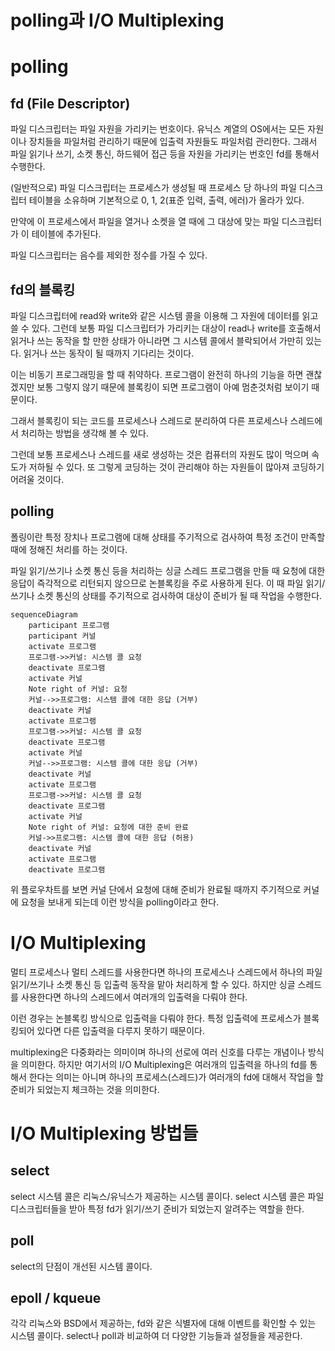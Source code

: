 # polling과 I/O Multiplexing
# polling

## fd (File Descriptor)

파일 디스크립터는 파일 자원을 가리키는 번호이다. 유닉스 계열의 OS에서는 모든 자원이나 장치들을 파일처럼 관리하기 때문에 입출력 자원들도 파일처럼 관리한다. 그래서 파일 읽기나 쓰기, 소켓 통신, 하드웨어 접근 등을 자원을 가리키는 번호인 fd를 통해서 수행한다.

(일반적으로) 파일 디스크립터는 프로세스가 생성될 때 프로세스 당 하나의 파일 디스크립터 테이블을 소유하며 기본적으로 0, 1, 2(표준 입력, 출력, 에러)가 올라가 있다.

만약에 이 프로세스에서 파일을 열거나 소켓을 열 때에 그 대상에 맞는 파일 디스크립터가 이 테이블에 추가된다.

파일 디스크립터는 음수를 제외한 정수를 가질 수 있다.

## fd의 블록킹

파일 디스크립터에 read와 write와 같은 시스템 콜을 이용해 그 자원에 데이터를 읽고 쓸 수 있다. 그런데 보통 파일 디스크립터가 가리키는 대상이 read나 write를 호출해서 읽거나 쓰는 동작을 할 만한 상태가 아니라면 그 시스템 콜에서 블락되어서 가만히 있는다. 읽거나 쓰는 동작이 될 때까지 기다리는 것이다.

이는 비동기 프로그래밍을 할 때 취약하다. 프로그램이 완전히 하나의 기능을 하면 괜찮겠지만 보통 그렇지 않기 때문에 블록킹이 되면 프로그램이 아예 멈춘것처럼 보이기 때문이다.

그래서 블록킹이 되는 코드를 프로세스나 스레드로 분리하여 다른 프로세스나 스레드에서 처리하는 방법을 생각해 볼 수 있다.

그런데 보통 프로세스나 스레드를 새로 생성하는 것은 컴퓨터의 자원도 많이 먹으며 속도가 저하될 수 있다. 또 그렇게 코딩하는 것이 관리해야 하는 자원들이 많아져 코딩하기 어려울 것이다.

## polling

폴링이란 특정 장치나 프로그램에 대해 상태를 주기적으로 검사하여 특정 조건이 만족할 때에 정해진 처리를 하는 것이다.

파일 읽기/쓰기나 소켓 통신 등을 처리하는 싱글 스레드 프로그램을 만들 때 요청에 대한 응답이 즉각적으로 리턴되지 않으므로 논블록킹을 주로 사용하게 된다. 이 때 파일 읽기/쓰기나 소켓 통신의 상태를 주기적으로 검사하여 대상이 준비가 될 때 작업을 수행한다.

```mermaid
sequenceDiagram
    participant 프로그램
    participant 커널
    activate 프로그램
    프로그램->>커널: 시스템 콜 요청
    deactivate 프로그램
    activate 커널
    Note right of 커널: 요청
    커널-->>프로그램: 시스템 콜에 대한 응답 (거부)
    deactivate 커널
    activate 프로그램
    프로그램->>커널: 시스템 콜 요청
    deactivate 프로그램
    activate 커널
    커널-->>프로그램: 시스템 콜에 대한 응답 (거부)
    deactivate 커널
    activate 프로그램
    프로그램->>커널: 시스템 콜 요청
    deactivate 프로그램
    activate 커널
    Note right of 커널: 요청에 대한 준비 완료
    커널->>프로그램: 시스템 콜에 대한 응답 (허용)
    deactivate 커널
    activate 프로그램
    deactivate 프로그램
```

위 플로우차트를 보면 커널 단에서 요청에 대해 준비가 완료될 때까지 주기적으로 커널에 요청을 보내게 되는데 이런 방식을 polling이라고 한다.

# I/O Multiplexing

멀티 프로세스나 멀티 스레드를 사용한다면 하나의 프로세스나 스레드에서 하나의 파일 읽기/쓰기나 소켓 통신 등 입출력 동작을 맡아 처리하게 할 수 있다. 하지만 싱글 스레드를 사용한다면 하나의 스레드에서 여러개의 입출력을 다뤄야 한다.

이런 경우는 논블록킹 방식으로 입출력을 다뤄야 한다. 특정 입출력에 프로세스가 블록킹되어 있다면 다른 입출력을 다루지 못하기 때문이다.

multiplexing은 다중화라는 의미이며 하나의 선로에 여러 신호를 다루는 개념이나 방식을 의미한다. 하지만 여기서의 I/O Multiplexing은 여러개의 입출력을 하나의 fd를 통해서 한다는 의미는 아니며 하나의 프로세스(스레드)가 여러개의 fd에 대해서 작업을 할 준비가 되었는지 체크하는 것을 의미한다.

# I/O Multiplexing 방법들

## select

select 시스템 콜은 리눅스/유닉스가 제공하는 시스템 콜이다. select 시스템 콜은 파일 디스크립터들을 받아 특정 fd가 읽기/쓰기 준비가 되었는지 알려주는 역할을 한다.

## poll

select의 단점이 개선된 시스템 콜이다.

## epoll / kqueue

각각 리눅스와 BSD에서 제공하는, fd와 같은 식별자에 대해 이벤트를 확인할 수 있는 시스템 콜이다. select나 poll과 비교하여 더 다양한 기능들과 설정들을 제공한다.